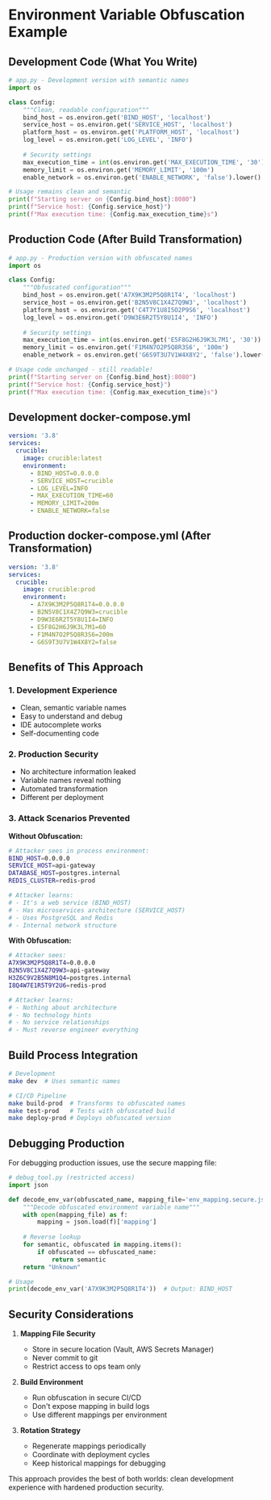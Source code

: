 # Environment Variable Obfuscation Example

## Development Code (What You Write)

```python
# app.py - Development version with semantic names
import os

class Config:
    """Clean, readable configuration"""
    bind_host = os.environ.get('BIND_HOST', 'localhost')
    service_host = os.environ.get('SERVICE_HOST', 'localhost') 
    platform_host = os.environ.get('PLATFORM_HOST', 'localhost')
    log_level = os.environ.get('LOG_LEVEL', 'INFO')
    
    # Security settings
    max_execution_time = int(os.environ.get('MAX_EXECUTION_TIME', '30'))
    memory_limit = os.environ.get('MEMORY_LIMIT', '100m')
    enable_network = os.environ.get('ENABLE_NETWORK', 'false').lower() == 'true'

# Usage remains clean and semantic
print(f"Starting server on {Config.bind_host}:8080")
print(f"Service host: {Config.service_host}")
print(f"Max execution time: {Config.max_execution_time}s")
```

## Production Code (After Build Transformation)

```python
# app.py - Production version with obfuscated names
import os

class Config:
    """Obfuscated configuration"""
    bind_host = os.environ.get('A7X9K3M2P5Q8R1T4', 'localhost')
    service_host = os.environ.get('B2N5V8C1X4Z7Q9W3', 'localhost') 
    platform_host = os.environ.get('C4T7Y1U8I5O2P9S6', 'localhost')
    log_level = os.environ.get('D9W3E6R2T5Y8U1I4', 'INFO')
    
    # Security settings  
    max_execution_time = int(os.environ.get('E5F8G2H6J9K3L7M1', '30'))
    memory_limit = os.environ.get('F1M4N7O2P5Q8R3S6', '100m')
    enable_network = os.environ.get('G6S9T3U7V1W4X8Y2', 'false').lower() == 'true'

# Usage code unchanged - still readable!
print(f"Starting server on {Config.bind_host}:8080")
print(f"Service host: {Config.service_host}")
print(f"Max execution time: {Config.max_execution_time}s")
```

## Development docker-compose.yml

```yaml
version: '3.8'
services:
  crucible:
    image: crucible:latest
    environment:
      - BIND_HOST=0.0.0.0
      - SERVICE_HOST=crucible
      - LOG_LEVEL=INFO
      - MAX_EXECUTION_TIME=60
      - MEMORY_LIMIT=200m
      - ENABLE_NETWORK=false
```

## Production docker-compose.yml (After Transformation)

```yaml
version: '3.8'
services:
  crucible:
    image: crucible:prod
    environment:
      - A7X9K3M2P5Q8R1T4=0.0.0.0
      - B2N5V8C1X4Z7Q9W3=crucible
      - D9W3E6R2T5Y8U1I4=INFO
      - E5F8G2H6J9K3L7M1=60
      - F1M4N7O2P5Q8R3S6=200m
      - G6S9T3U7V1W4X8Y2=false
```

## Benefits of This Approach

### 1. **Development Experience**
- Clean, semantic variable names
- Easy to understand and debug
- IDE autocomplete works
- Self-documenting code

### 2. **Production Security**
- No architecture information leaked
- Variable names reveal nothing
- Automated transformation
- Different per deployment

### 3. **Attack Scenarios Prevented**

**Without Obfuscation:**
```bash
# Attacker sees in process environment:
BIND_HOST=0.0.0.0
SERVICE_HOST=api-gateway
DATABASE_HOST=postgres.internal
REDIS_CLUSTER=redis-prod

# Attacker learns:
# - It's a web service (BIND_HOST)
# - Has microservices architecture (SERVICE_HOST)
# - Uses PostgreSQL and Redis
# - Internal network structure
```

**With Obfuscation:**
```bash
# Attacker sees:
A7X9K3M2P5Q8R1T4=0.0.0.0
B2N5V8C1X4Z7Q9W3=api-gateway
H3Z6C9V2B5N8M1Q4=postgres.internal
I8Q4W7E1R5T9Y2U6=redis-prod

# Attacker learns:
# - Nothing about architecture
# - No technology hints
# - No service relationships
# - Must reverse engineer everything
```

## Build Process Integration

```bash
# Development
make dev  # Uses semantic names

# CI/CD Pipeline
make build-prod  # Transforms to obfuscated names
make test-prod   # Tests with obfuscated build
make deploy-prod # Deploys obfuscated version
```

## Debugging Production

For debugging production issues, use the secure mapping file:

```python
# debug_tool.py (restricted access)
import json

def decode_env_var(obfuscated_name, mapping_file='env_mapping.secure.json'):
    """Decode obfuscated environment variable name"""
    with open(mapping_file) as f:
        mapping = json.load(f)['mapping']
    
    # Reverse lookup
    for semantic, obfuscated in mapping.items():
        if obfuscated == obfuscated_name:
            return semantic
    return "Unknown"

# Usage
print(decode_env_var('A7X9K3M2P5Q8R1T4'))  # Output: BIND_HOST
```

## Security Considerations

1. **Mapping File Security**
   - Store in secure location (Vault, AWS Secrets Manager)
   - Never commit to git
   - Restrict access to ops team only

2. **Build Environment**
   - Run obfuscation in secure CI/CD
   - Don't expose mapping in build logs
   - Use different mappings per environment

3. **Rotation Strategy**
   - Regenerate mappings periodically
   - Coordinate with deployment cycles
   - Keep historical mappings for debugging

This approach provides the best of both worlds: clean development experience with hardened production security.